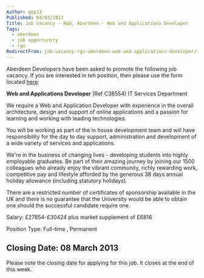 ```yaml
---
Author: gep13
Published: 04/03/2013
Title: Job Vacancy - RGU, Aberdeen - Web and Applications Developer
Tags:
  - aberdeen
  - job opportunity
  - rgu
RedirectFrom: job-vacancy-rgu-aberdeen-web-and-applications-developer/index.html
---
```


Aberdeen Developers have been asked to promote the following job vacancy.  If you are interested in teh position, then please use the form located [here](https://www4.rgu.ac.uk/jobs/disp_details_sum.cfm?RJ_ID=38554&lDisplayed=38614,38498,38654,38615,38454,38434,38616,38514,38195,38497,38595,38554):

**Web and Applications Developer** (Ref C38554)
IT Services Department

We require a Web and Application Developer with experience in the overall architecture, design and support of online applications and a passion for learning and working with leading technologies.

You will be working as part of the in house development team and will have responsibility for the day to day support, administration and development of a wide variety of services and applications.

We're in the business of changing lives - developing students into highly employable graduates. Be part of their amazing journey by joining our 1500 colleagues who already enjoy the vibrant community, richly rewarding work, competitive pay and lifestyle afforded by the generous 38 days annual holiday allowance (including statutory holidays).

There are a restricted number of certificates of sponsorship available in the UK and there is no guarantee that the University would be able to obtain one should the successful candidate require one.

Salary: £27854-£30424 plus market supplement of £6816

Position Type: Full-time , Permanent

## Closing Date: 08 March 2013

Please note the closing date for applying for this job.  It closes at the end of this week.

